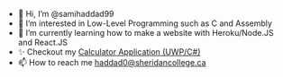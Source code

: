 - 👋 Hi, I’m @samihaddad99
- 👀 I’m interested in Low-Level Programming such as C and Assembly
- 🌱 I’m currently learning how to make a website with Heroku/Node.JS and React.JS
- ✨ Checkout my <a href="https://github.com/samihaddad99/CalculatorApplication">Calculator Application (UWP/C#)</a>
- 📫 How to reach me haddad0@sheridancollege.ca
<!-- - 💞️ I’m looking to collaborate on ... -->
<!---
samihaddad99/samihaddad99 is a ✨ special ✨ repository because its `README.md` (this file) appears on your GitHub profile.
You can click the Preview link to take a look at your changes.
--->
